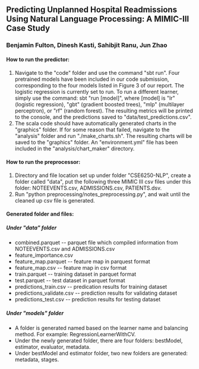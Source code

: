 ## Predicting Unplanned Hospital Readmissions Using Natural Language Processing: A MIMIC-III Case Study

### Benjamin Fulton, Dinesh Kasti, Sahibjit Ranu, Jun Zhao

#### How to run the predictor:
1. Navigate to the "code" folder and use the command "sbt run". Four pretrained models have been included in our code submission, corresponding to the four models listed in Figure 3 of our report. The logistic regression is currently set to run. To run a different learner, simply use the command: sbt "run [model]", where [model] is "lr" (logistic regression), "gbt" (gradient boosted trees), "mlp" (multilayer perceptron), or "rf" (random forest). The resulting metrics will be printed to the console, and the predictions saved to "data/test_predictions.csv".
2. The scala code should have automatically generated charts in the "graphics" folder. If for some reason that failed, navigate to the "analysis" folder and run "./make_charts.sh". The resulting charts will be saved to the "graphics" folder. An "environment.yml" file has been included in the "analysis/chart_maker" directory.

#### How to run the preprocessor:
1. Directory and file location set up under folder "CSE6250-NLP", create a folder called "data", put the following three MIMIC III csv files under this folder: NOTEEVENTS.csv, ADMISSIONS.csv, PATIENTS.dsv.
2. Run "python preprocessing/notes_preprocessing.py", and wait until the cleaned up csv file is generated.

#### Generated folder and files:

##### Under "data" folder

* combined.parquet -- parquet file which compiled information from NOTEEVENTS.csv and ADMISSIONS.csv
* feature_importance.csv 
* feature_map.parquet  -- feature map in parquest format
* feature_map.csv -- feature map in csv format
* train.parquet -- training dataset in parquet format
* test.parquet  -- test dataset in parquet format
* predictions_train.csv -- predication results for training dataset
* predictions_validate.csv  -- prediction results for validating dataset
* predictions_test.csv  -- prediction results for testing dataset

##### Under "models" folder

* A folder is generated named based on the learner name and balancing method. For example: RegressionLearnerWithCV.
* Under the newly generated folder, there are four folders: bestModel, estimator, evaluator, metadata.
* Under bestModel and estimator folder, two new folders are generated: metadata, stages.
